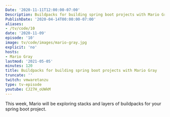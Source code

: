 ```yaml
---
Date: '2020-11-11T12:00:00-07:00'
Description: Buildpacks for building spring boot projects with Mario Gray
PublishDate: '2020-04-14T00:00:00-07:00'
aliases:
- /tv/code/10
date: '2020-11-09'
episode: '10'
image: tv/code/images/mario-gray.jpg
explicit: 'no'
hosts:
- Mario Gray
lastmod: '2021-05-05'
minutes: 120
title: Buildpacks for building spring boot projects with Mario Gray
truncate: ''
twitch: vmwaretanzu
type: tv-episode
youtube: CJ27H_oUWkM
---
```


This week, Mario will be exploring stacks and layers of buildpacks for your spring boot project.